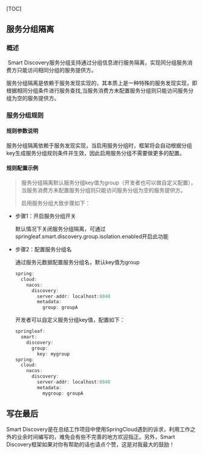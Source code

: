 ﻿[TOC]

## 服务分组隔离



### 概述

​     Smart Discovery服务分组支持通过分组信息进行服务隔离，实现同分组服务消费方只能访问相同分组的服务提供方。

​    服务分组隔离是依赖于服务发现实现的，其本质上是一种特殊的服务发现实现，即根据相同分组条件进行服务查找,当服务消费方未配置服务分组则只能访问服务分组为空的服务提供方。

### 服务分组规则

#### 规则参数说明

​    服务分组隔离依赖于服务发现实现，当启用服务分组时，框架将会自动根据分组key生成服务分组规则条件并生效，因此启用服务分组不需要做更多的配置。



#### 规则配置示例

> 服务分组隔离默认服务分组key值为group（开发者也可以做自定义配置），当服务消费方未配置服务分组则只能访问服务分组为空的服务提供方。
>
> 启用服务分组大致步骤如下：

- 步骤1：开启服务分组开关

  默认情况下关闭服务分组隔离，可通过springleaf.smart.discovery.group.isolation.enabled开启此功能

- 步骤2：配置服务分组名

  通过服务元数据配置服务分组名，默认key值为group

  ```java
  spring:
    cloud:
      nacos:
        discovery:
          server-addr: localhost:8848
          metadata:
            group: groupA
  ```

  开发者可以自定义服务分组key值，配置如下：

  ```java
  springleaf:
    smart:
      discovery:
        group:
          key: mygroup
  spring:
    cloud:
      nacos:
        discovery:
          server-addr: localhost:8848
          metadata:
            mygroup: groupA
  ```

## 写在最后
Smart Discovery是在总结工作项目中使用SpringCloud遇到的诉求，利用工作之外的业余时间编写的，难免会有些不完善的地方欢迎指正。另外，Smart Discovery框架如果对你有帮助的话也请点个赞，这是对我最大的鼓励！